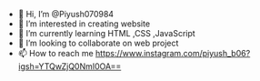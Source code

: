 - 👋 Hi, I’m @Piyush070984
- 👀 I’m interested in creating website
- 🌱 I’m currently learning HTML ,CSS ,JavaScript 
- 💞️ I’m looking to collaborate on web project 
- 📫 How to reach me https://www.instagram.com/piyush_b06?igsh=YTQwZjQ0NmI0OA==

<!---
Piyush070984/Piyush070984 is a ✨ special ✨ repository because its `README.md` (this file) appears on your GitHub profile.
You can click the Preview link to take a look at your changes.
--->
